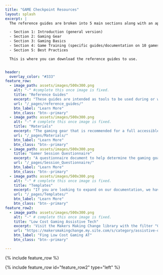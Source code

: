 ```yaml
---
title: "GAME Checkpoint Resources"
layout: splash
excerpt: |
  The reference guides are broken into 5 main sections along with an appendices document:

  - Section 1: Introduction (general version)
  - Section 2: Gaming Gear
  - Section 3: Gaming Basics
  - Section 4: Game Training (specific guides/documentation on 10 games)
  - Section 5: Best Practices

  This is where you can download the reference guides to use.


header:
  overlay_color: "#333"
feature_row:
  - image_path: assets/images/500x300.png
    alt: "-" #complete this once image is fixed.
    title: "Reference Guides"
    excerpt: "These guides are intended as tools to be used during or while prepping for an adaptive gaming session. Topics cover gaming gear, gaming basics, game guides, and best practices."
    url: "/_pages/reference_guides/"
    btn_label: "Learn More"
    btn_class: "btn--primary"
  - image_path: assets/images/500x300.png
    alt: "-" # complete this once image is fixed.
    title: "Materials"
    excerpt: "The gaming gear that is recommended for a full accessible gaming space."
    url: "/_pages/Materials/"
    btn_label: "Learn More"
    btn_class: "btn--primary"
  - image_path: assets/images/500x300.png
    title: "Gamer Session Questionnaire"
    excerpt: "A questionnaire document to help determine the gaming goals and possible setup with a gamer. A insights document as well to explain the purpose of the questions."
    url: "/_pages/Session_Questionnaire/" 
    btn_label: "Learn More"
    btn_class: "btn--primary"
  - image_path: assets/images/500x300.png
    alt: "-" # complete this once image is fixed.
    title: "Templates"
    excerpt: "If you are looking to expand on our documentation, we have templated some of the content already for you."
    url: "/_pages/Templates/"
    btn_label: "Learn More"
    btn_class: "btn--primary"
feature_row2:
  - image_path: assets/images/500x300.png
    alt: "-" # complete this once image is fixed.
    title: "Low Cost Gaming Assistive Tech"
    excerpt: 'Visit the Makers Making Change library with the filter "Gaming" and request a device or find the files to build one.'
    url: "https://makersmakingchange.my.site.com/s/category/assistive-devices/0ZGJR00000002Mn4AI?c__results_layout_state=%7B%22page_number%22%3A1%2C%22category_id%22%3A%220ZGJR00000002Mn4AI%22%2C%22refinements%22%3A%5B%7B%22nameOrId%22%3A%22Device_Category__c%22%2C%22type%22%3A%22DistinctValue%22%2C%22attributeType%22%3A%22Custom%22%2C%22values%22%3A%5B%22Gaming%22%5D%7D%5D%7D"
    btn_label: "Fing Low Cost Gaming AT"
    btn_class: "btn--primary"

---
```



{% include feature_row %}

{% include feature_row id="feature_row2" type="left" %}